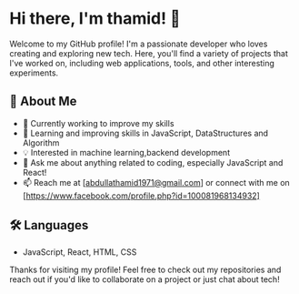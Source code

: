 # Hi there, I'm thamid! 👋

Welcome to my GitHub profile! I'm a passionate developer who loves creating and exploring new tech. Here, you'll find a variety of projects that I've worked on, including web applications, tools, and other interesting experiments.

## 🚀 About Me
- 🔭 Currently working to improve my skills 
- 🌱 Learning and improving skills in JavaScript, DataStructures and Algorithm 
- 💡 Interested in machine learning,backend development 
- 💬 Ask me about anything related to coding, especially JavaScript and React!
- 📫 Reach me at [abdullathamid1971@gmail.com] or connect with me on [https://www.facebook.com/profile.php?id=100081968134932]

## 🛠 Languages
- JavaScript, React, HTML, CSS


Thanks for visiting my profile! Feel free to check out my repositories and reach out if you'd like to collaborate on a project or just chat about tech!
